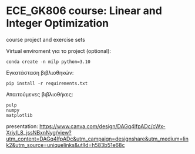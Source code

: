 # ECE_GK806 course: Linear and Integer Optimization

course project and exercise sets

Virtual enviroment για το project (optional):
```
conda create -n milp python=3.10
```
Εγκατάσταση βιβλιοθηκών:
```
pip install -r requirements.txt
```
Απαιτούμενες βιβλιοθήκες:
```
pulp
numpy
matplotlib
```

presentation: https://www.canva.com/design/DAGq4lfpADc/cWx-XriyIL8_jssNBxnNyg/view?utm_content=DAGq4lfpADc&utm_campaign=designshare&utm_medium=link2&utm_source=uniquelinks&utlId=h583b51e68c
